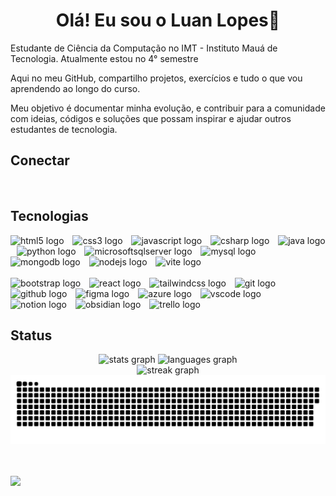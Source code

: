 <!-- SOBRE -->
<h1 align="center">Olá! Eu sou o Luan Lopes👋</h1>
<div>
    <div>
      <p align="left" text_align="justify">Estudante de Ciência da Computação no IMT - Instituto Mauá de Tecnologia. Atualmente estou no 4° semestre </p>
      <p align="left" text_align="justify">Aqui no meu GitHub, compartilho projetos, exercícios e tudo o que vou aprendendo ao longo do curso. </p>
      <p align="left" text_align="justify">Meu objetivo é documentar minha evolução, e contribuir para a comunidade com ideias, códigos e soluções que possam inspirar e ajudar outros estudantes de tecnologia. </p>
    </div>
</div>

<!-- CONECTAR -->
<h2 align="left">Conectar</h4>
<div align="left">
  <a href="mailto:luancl06@gmail.com" target="_blank"><img src="https://img.shields.io/badge/Gmail-D14836?style=for-the-badge&logo=gmail&logoColor=white" alt=""></a>
  <a href="https://www.linkedin.com/in/luan-lopes-a3829228a/" target="_blank"><img src="https://img.shields.io/badge/LinkedIn-0077B5?style=for-the-badge&logo=linkedin&logoColor=white" alt=""></a>
</div>

<!-- TECNOLOGIAS -->
<h2 align="left">Tecnologias</h4>
<div align="left">
  
  <!-- Linha 1 -->
  <img src="https://skillicons.dev/icons?i=html" height="50" alt="html5 logo" />
  <img width="6" />
  <img src="https://skillicons.dev/icons?i=css" height="50" alt="css3 logo" />
  <img width="6" />
  <img src="https://skillicons.dev/icons?i=js" height="50" alt="javascript logo" />
  <img width="6" />
  <img src="https://skillicons.dev/icons?i=cs" height="50" alt="csharp logo" />
  <img width="6" />
  <img src="https://skillicons.dev/icons?i=java" height="50" alt="java logo" />
  <img width="6" />
  <img src="https://skillicons.dev/icons?i=py" height="50" alt="python logo" />
  <img width="6" />
  <img src="https://cdn.jsdelivr.net/gh/devicons/devicon/icons/microsoftsqlserver/microsoftsqlserver-plain.svg" height="50" alt="microsoftsqlserver logo" />
  <img width="6" />
  <img src="https://skillicons.dev/icons?i=mysql" height="50" alt="mysql logo" />
  <img width="6" />
  <img src="https://skillicons.dev/icons?i=mongodb" height="50" alt="mongodb logo" />
  <img width="6" />
  <img src="https://skillicons.dev/icons?i=nodejs" height="50" alt="nodejs logo" />
  <img width="6" />
  <img src="https://skillicons.dev/icons?i=vite" height="50" alt="vite logo" />

  <!-- Quebra -->
  <br />
  <br />

  <!-- Linha 2 -->
  <img src="https://skillicons.dev/icons?i=bootstrap" height="50" alt="bootstrap logo" />
  <img width="6" />
  <img src="https://skillicons.dev/icons?i=react" height="50" alt="react logo" />
  <img width="6" />
  <img src="https://skillicons.dev/icons?i=tailwind" height="50" alt="tailwindcss logo" />
  <img width="6" />
  <img src="https://skillicons.dev/icons?i=git" height="50" alt="git logo" />
  <img width="6" />
  <img src="https://skillicons.dev/icons?i=github" height="50" alt="github logo" />
  <img width="6" />
  <img src="https://skillicons.dev/icons?i=figma" height="50" alt="figma logo" />
  <img width="6" />
  <img src="https://skillicons.dev/icons?i=azure" height="50" alt="azure logo" />
  <img width="6" />
  <img src="https://skillicons.dev/icons?i=vscode" height="50" alt="vscode logo" />
  <img width="6" />
  <img src="https://skillicons.dev/icons?i=notion" height="50" alt="notion logo" />
  <img width="6" />
  <img src="https://skillicons.dev/icons?i=obsidian" height="50" alt="obsidian logo" />
  <img width="6" />
  <img src="https://cdn.simpleicons.org/trello/0052CC" height="50" alt="trello logo" />
</div>

<!-- STATUS -->
<h2 align="left">Status</h2>

<!-- Gráficos -->
<div align="center">
  <img src="https://github-readme-stats.vercel.app/api?username=lopeslc&hide_title=false&hide_rank=false&show_icons=true&include_all_commits=true&count_private=true&disable_animations=false&theme=github_dark&locale=en&hide_border=true&order=1" height="170" alt="stats graph"  />
  <img src="https://github-readme-stats.vercel.app/api/top-langs?username=lopeslc&locale=en&hide_title=false&layout=compact&card_width=320&langs_count=6&theme=github_dark&hide_border=true&order=2" height="170" alt="languages graph"  />
</div>

<div align="center">
  <img src="https://streak-stats.demolab.com?user=lopeslc&locale=en&mode=daily&theme=github_dark&hide_border=true&border_radius=4&order=3" height="180" alt="streak graph"  />
</div>

<!-- Gráficos Snake-->
<div align="center">
<picture >
    <source media" (prefers-color-scheme: dark)"
        srcset="https://raw.githubusercontent.com/lopeslc/lopeslc/output/github-contribution-grid-snake-dark.svg">
    <source media="(prefers-color-scheme: light)"
        srcset="https://raw.githubusercontent.com/lopeslc/lopeslc/output/github-contribution-grid-snake.svg">
    <img alt="github contribution grid snake animation"
        src="https://raw.githubusercontent.com/lopeslc/lopeslc/output/github-contribution-grid-snake.svg">
</picture>
</div>
<br><br>

<!-- ESTATÍSTICAS -->

![](https://visitor-badge.laobi.icu/badge?page_id=lopeslc)
